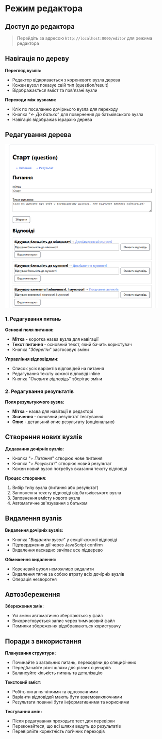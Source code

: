 # Режим редактора

## Доступ до редактора

> Перейдіть за адресою `http://localhost:8000/editor` для режима редактора

## Навігація по дереву

**Перегляд вузлів:**

- Редактор відкривається з кореневого вузла дерева
- Кожен вузол показує свій тип (question/result)
- Відображається вміст та пов'язані вузли

**Переходи між вузлами:**

- Клік по посиланню дочірнього вузла для переходу
- Кнопка "_← До батька_" для повернення до батьківського вузла
- Навігація відображає ієрархію дерева

## Редагування дерева

![alt text](static/image5.png)

### 1. Редагування питань

**Основні поля питання:**

- **Мітка** - коротка назва вузла для навігації
- **Текст питання** - основний текст, який бачить користувач
- Кнопка "_Зберегти_" застосовує зміни

**Управління відповідями:**

- Список усіх варіантів відповідей на питання
- Редагування тексту кожної відповіді inline
- Кнопка "_Оновити відповідь_" зберігає зміни

### 2. Редагування результатів

**Поля результуючого вузла:**

- **Мітка** - назва для навігації в редакторі
- **Значення** - основний результат тестування
- **Опис** - детальний опис результату (опціонально)

## Створення нових вузлів

**Додавання дочірніх вузлів:**

- Кнопка "_+ Питання_" створює нове питання
- Кнопка "_+ Результат_" створює новий результат
- Кожен новий вузол потребує вказання тексту відповіді

**Процес створення:**

1. Вибір типу вузла (питання або результат)
2. Заповнення тексту відповіді від батьківського вузла
3. Заповнення вмісту нового вузла
4. Автоматичне зв'язування з батьком

## Видалення вузлів

**Видалення дочірніх вузлів:**

- Кнопка "_Видалити вузол_" у секції кожної відповіді
- Підтвердження дії через JavaScript confirm
- Видалення каскадно зачіпає все піддерево

**Обмеження видалення:**

- Кореневий вузол неможливо видалити
- Видалення тягне за собою втрату всіх дочірніх вузлів
- Операція незворотня

## Автозбереження

**Збереження змін:**

- Усі зміни автоматично зберігаються у файл
- Використовується запис через тимчасовий файл
- Помилки збереження відображаються користувачу

## Поради з використання

**Планування структури:**

- Починайте з загальних питань, переходячи до специфічних
- Передбачайте різні шляхи для різних сценаріїв
- Балансуйте кількість питань та деталізацію

**Текстовий вміст:**

- Робіть питання чіткими та однозначними
- Варіанти відповідей мають бути взаємовиключними
- Результати повинні бути інформативними та корисними

**Тестування змін:**

- Після редагування проходьте тест для перевірки
- Переконайтеся, що всі шляхи ведуть до результатів
- Перевіряйте коректність логічних переходів
